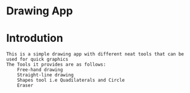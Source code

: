 # Drawing App

# Introdution

    This is a simple drawing app with different neat tools that can be used for quick graphics
    The Tools it provides are as follows:
        Free-hand drawing
        Straight-line drawing
        Shapes tool i.e Quadilaterals and Circle
        Eraser
